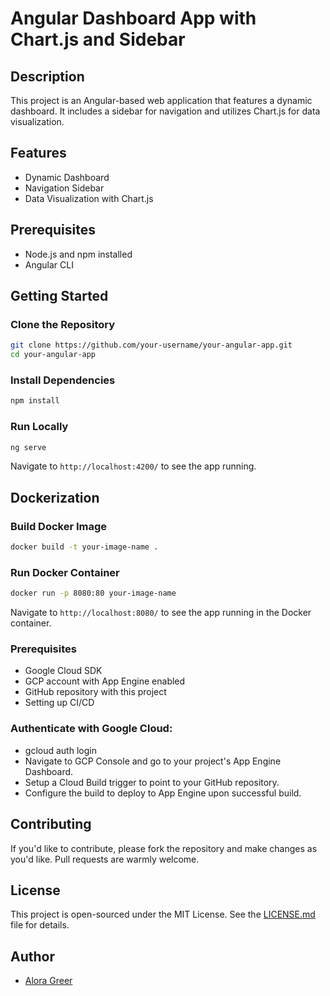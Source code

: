 
# Angular Dashboard App with Chart.js and Sidebar

## Description
This project is an Angular-based web application that features a dynamic dashboard. It includes a sidebar for navigation and utilizes Chart.js for data visualization.

## Features
- Dynamic Dashboard
- Navigation Sidebar
- Data Visualization with Chart.js

## Prerequisites
- Node.js and npm installed
- Angular CLI

## Getting Started

### Clone the Repository
```bash
git clone https://github.com/your-username/your-angular-app.git
cd your-angular-app
```

### Install Dependencies
```bash
npm install
```

### Run Locally
```bash
ng serve
```
Navigate to `http://localhost:4200/` to see the app running.

## Dockerization

### Build Docker Image
```bash
docker build -t your-image-name .
```

### Run Docker Container
```bash
docker run -p 8080:80 your-image-name
```
Navigate to `http://localhost:8080/` to see the app running in the Docker container.

### Prerequisites
- Google Cloud SDK
- GCP account with App Engine enabled
- GitHub repository with this project
- Setting up CI/CD

### Authenticate with Google Cloud:
- gcloud auth login
- Navigate to GCP Console and go to your project's App Engine Dashboard.
- Setup a Cloud Build trigger to point to your GitHub repository.
- Configure the build to deploy to App Engine upon successful build.

## Contributing
If you'd like to contribute, please fork the repository and make changes as you'd like. Pull requests are warmly welcome.

## License
This project is open-sourced under the MIT License. See the [LICENSE.md](LICENSE.md) file for details.

## Author
- [Alora Greer](mailto:alora.greerl@gmail.com)


